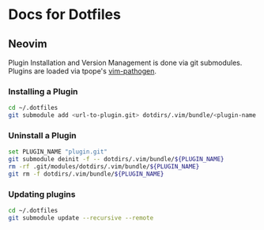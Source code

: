 # Docs for Dotfiles

## Neovim

Plugin Installation and Version Management is done via git submodules.
Plugins are loaded via tpope's [vim-pathogen](https://github.com/tpope/vim-pathogen).

### Installing a Plugin

```sh
cd ~/.dotfiles
git submodule add <url-to-plugin.git> dotdirs/.vim/bundle/<plugin-name.git>
```

### Uninstall a Plugin

```sh
set PLUGIN_NAME "plugin.git"
git submodule deinit -f -- dotdirs/.vim/bundle/${PLUGIN_NAME}
rm -rf .git/modules/dotdirs/.vim/bundle/${PLUGIN_NAME}
git rm -f dotdirs/.vim/bundle/${PLUGIN_NAME}
```

### Updating plugins

```sh
cd ~/.dotfiles
git submodule update --recursive --remote
```
